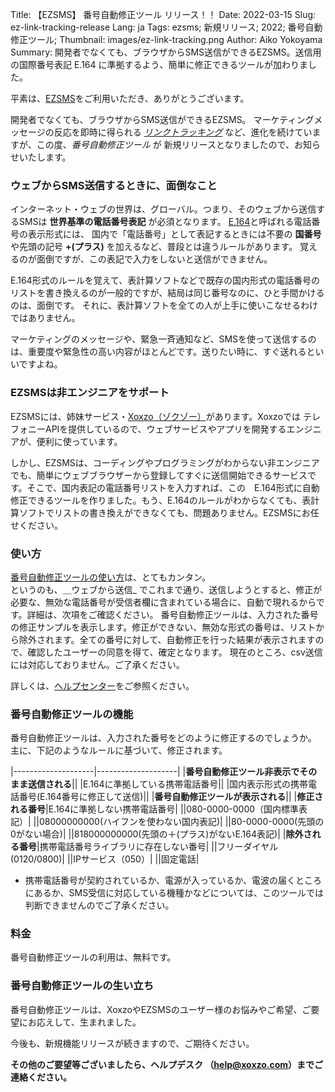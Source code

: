 Title: 【EZSMS】 番号自動修正ツール リリース！！
Date: 2022-03-15
Slug: ez-link-tracking-release
Lang: ja
Tags: ezsms; 新規リリース; 2022; 番号自動修正ツール;
Thumbnail: images/ez-link-tracking.png
Author: Aiko Yokoyama
Summary: 開発者でなくても、ブラウザからSMS送信ができるEZSMS。送信用の国際番号表記 E.164 に準拠するよう、簡単に修正できるツールが加わりました。

平素は、[EZSMS](https://www.ezsms.biz/)をご利用いただき、ありがとうございます。

開発者でなくても、ブラウザからSMS送信ができるEZSMS。
マーケティングメッセージの反応を即時に得られる [_リンクトラッキング_](https://blog.xoxzo.com/ja/2021/01/28/ez-link-tracking-release/) など、進化を続けていますが、この度、_番号自動修正ツール_ が
新規リリースとなりましたので、お知らせいたします。

### ウェブからSMS送信するときに、面倒なこと

インターネット・ウェブの世界は、グローバル。つまり、そのウェブから送信するSMSは **世界基準の電話番号表記** が必須となります。
[E.164](https://help.xoxzo.com/ja/ezsms-sms-delivery-service/articles/E164-format/)と呼ばれる電話番号の表示形式には、
国内で「電話番号」として表記するときには不要の __国番号__ や先頭の記号 __+(プラス)__ を加えるなど、普段とは違うルールがあります。
覚えるのが面倒ですが、この表記で入力をしないと送信ができません。

E.164形式のルールを覚えて、表計算ソフトなどで既存の国内形式の電話番号のリストを書き換えるのが一般的ですが、結局は同じ番号なのに、ひと手間かけるのは、面倒です。
それに、表計算ソフトを全ての人が上手に使いこなせるわけではありません。

マーケティングのメッセージや、緊急一斉通知など、SMSを使って送信するのは、重要度や緊急性の高い内容がほとんどです。送りたい時に、すぐ送れるといいですよね。

### EZSMSは非エンジニアをサポート

EZSMSには、姉妹サービス・[Xoxzo（ゾクゾー）](https://www.xoxzo.com/ja/)があります。Xoxzoでは テレフォニーAPIを提供しているので、ウェブサービスやアプリを開発するエンジニアが、便利に使っています。

しかし、EZSMSは、コーディングやプログラミングがわからない非エンジニアでも、簡単にウェブブラウザーから登録してすぐに送信開始できるサービスです。そこで、国内表記の電話番号リストを入力すれば、この　E.164形式に自動修正できるツールを作りました。もう、E.164のルールがわからなくても、表計算ソフトでリストの書き換えができなくても、問題ありません。EZSMSにお任せください。


### 使い方

[番号自動修正ツールの使い方](https://help.xoxzo.com/ja/ezsms-sms-delivery-service/articles/how-to-use-number-formatter/)は、とてもカンタン。<br>
というのも、＿ウェブから送信_ でこれまで通り、送信しようとすると、修正が必要な、無効な電話番号が受信者欄に含まれている場合に、自動で現れるからです。詳細は、次項をご確認ください。
番号自動修正ツールは、入力された番号の修正サンプルを表示します。修正ができない、無効な形式の番号は、リストから除外されます。全ての番号に対して、自動修正を行った結果が表示されますので、確認したユーザーの同意を得て、確定となります。
現在のところ、csv送信には対応しておりません。ご了承ください。

詳しくは、[ヘルプセンター](https://help.xoxzo.com/ja/ezsms-sms-delivery-service/articles/how-to-use-number-formatter)をご参照ください。


### 番号自動修正ツールの機能

番号自動修正ツールは、入力された番号をどのように修正するのでしょうか。<br>
主に、下記のようなルールに基づいて、修正されます。


|--------------------|--------------------|
|**番号自動修正ツール非表示でそのまま送信される**||
|E.164に準拠している携帯電話番号||
|国内表示形式の携帯電話番号(E.164番号に修正して送信)||
|**番号自動修正ツールが表示される**||
|**修正される番号**|E.164に準拠しない携帯電話番号|
||080-0000-0000（国内標準表記）|
||08000000000(ハイフンを使わない国内表記)|
||80-0000-0000(先頭の0がない場合)|
||818000000000(先頭の＋(プラス)がないE.164表記)|
|**除外される番号**|携帯電話番号ライブラリに存在しない番号|
||フリーダイヤル(0120/0800)|
||IPサービス（050）|
||固定電話|

* 携帯電話番号が契約されているか、電源が入っているか、電波の届くところにあるか、SMS受信に対応している機種かなどについては、このツールでは判断できませんのでご了承ください。


### 料金

番号自動修正ツールの利用は、無料です。


### 番号自動修正ツールの生い立ち
番号自動修正ツールは、XoxzoやEZSMSのユーザー様のお悩みやご希望、ご要望にお応えして、生まれました。

今後も、新規機能リリースが続きますので、ご期待ください。

**その他のご要望等ございましたら、ヘルプデスク （help@xoxzo.com）までご連絡ください。**

